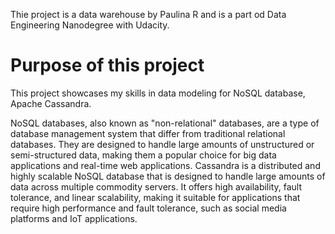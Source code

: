 Thie project is a data warehouse by Paulina R and is a part od Data Engineering Nanodegree with Udacity.

# Purpose of this project

This project showcases my skills in data modeling for NoSQL database, Apache Cassandra. 

NoSQL databases, also known as "non-relational" databases, are a type of database management system that differ from traditional relational databases. They are designed to handle large amounts of unstructured or semi-structured data, making them a popular choice for big data applications and real-time web applications. 
Cassandra is a distributed and highly scalable NoSQL database that is designed to handle large amounts of data across multiple commodity servers. It offers high availability, fault tolerance, and linear scalability, making it suitable for applications that require high performance and fault tolerance, such as social media platforms and IoT applications.

